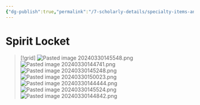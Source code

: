 ```yaml
---
{"dg-publish":true,"permalink":"/7-scholarly-details/specialty-items-and-materials/key-items/artifacts/spirit-locket/","noteIcon":""}
---
```


# Spirit Locket

>[!grid]
>![Pasted image 20240330145548.png](/img/user/x.%20Assets/Attachments/Pasted%20image%2020240330145548.png)
>![Pasted image 20240330144741.png](/img/user/x.%20Assets/Attachments/Pasted%20image%2020240330144741.png)
>![Pasted image 20240330145248.png](/img/user/x.%20Assets/Attachments/Pasted%20image%2020240330145248.png)
>![Pasted image 20240330150023.png](/img/user/x.%20Assets/Attachments/Pasted%20image%2020240330150023.png)
>![Pasted image 20240330144444.png](/img/user/x.%20Assets/Attachments/Pasted%20image%2020240330144444.png)
>![Pasted image 20240330145524.png](/img/user/x.%20Assets/Attachments/Pasted%20image%2020240330145524.png)
>![Pasted image 20240330144842.png](/img/user/x.%20Assets/Attachments/Pasted%20image%2020240330144842.png)

